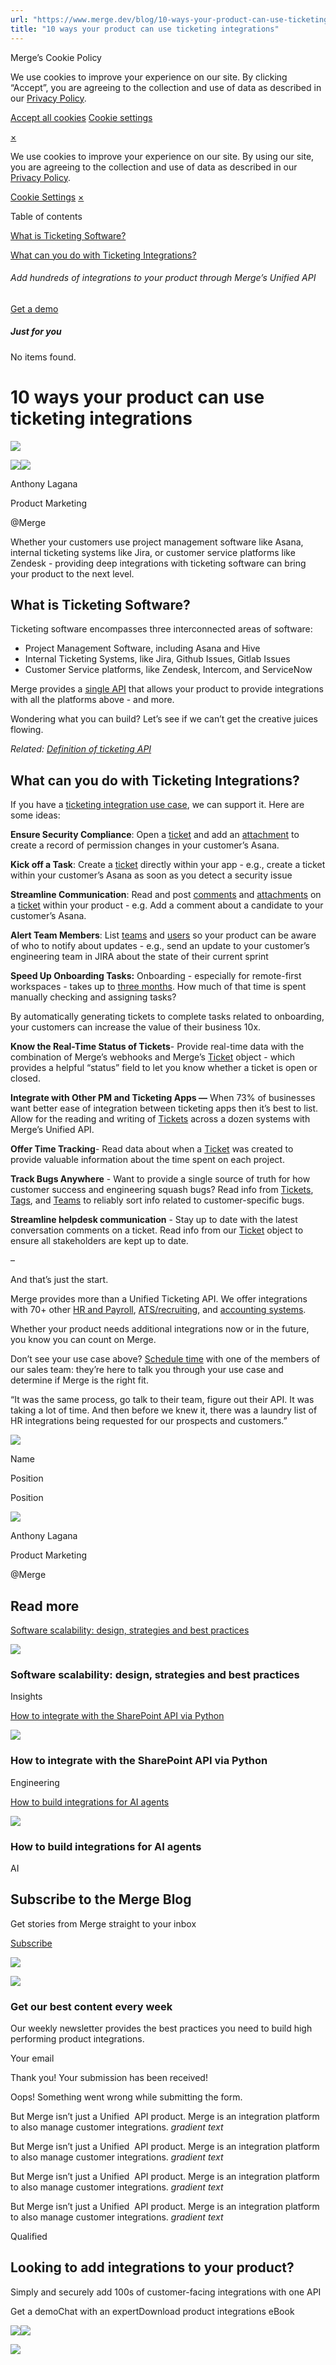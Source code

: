 ```yaml
---
url: "https://www.merge.dev/blog/10-ways-your-product-can-use-ticketing-integrations"
title: "10 ways your product can use ticketing integrations"
---
```


Merge’s Cookie Policy

We use cookies to improve your experience on our site. By clicking “Accept”, you are agreeing to the collection and use of data as described in our [Privacy Policy](https://www.merge.dev/legal/privacy-policy).

[Accept all cookies](https://www.merge.dev/blog/10-ways-your-product-can-use-ticketing-integrations#) [Cookie settings](https://www.merge.dev/cookie-settings)

[×](https://www.merge.dev/blog/10-ways-your-product-can-use-ticketing-integrations#)

We use cookies to improve your experience on our site. By using our site, you are agreeing to the collection and use of data as described in our [Privacy Policy](https://www.merge.dev/legal/privacy-policy).

[Cookie Settings](https://www.merge.dev/archive/cookie-settings) [×](https://www.merge.dev/blog/10-ways-your-product-can-use-ticketing-integrations#)

Table of contents

[What is Ticketing Software?](https://www.merge.dev/blog/10-ways-your-product-can-use-ticketing-integrations#what-is-ticketing-software)

[What can you do with Ticketing Integrations?](https://www.merge.dev/blog/10-ways-your-product-can-use-ticketing-integrations#what-can-you-do-with-ticketing-integrations)

###### Add hundreds of integrations to your product through Merge’s Unified API

[Get a demo](https://www.merge.dev/get-in-touch?utm_btn=dr-page-blog%2F10-ways-your-product-can-use-ticketing-integrations)

##### Just for you

No items found.

# 10 ways your product can use ticketing integrations

![](https://cdn.prod.website-files.com/62796ab9647626cbab663f42/67856c7387ff8c191004c1e8_6.webp)

![](https://cdn.prod.website-files.com/62796ab9647626cbab663f42/67cb29671db3f6dae74b6234_Anthony%20Lagana%20-%20Merge.png)![](https://cdn.prod.website-files.com/62796ab9647626cbab663f42/652f075d8a58040737ed01ab_anthony-lagana-4x.webp)

Anthony Lagana

Product Marketing

@Merge

Whether your customers use project management software like Asana, internal ticketing systems like Jira, or customer service platforms like Zendesk - providing deep integrations with ticketing software can bring your product to the next level.

## What is Ticketing Software?

Ticketing software encompasses three interconnected areas of software:

- Project Management Software, including Asana and Hive
- Internal Ticketing Systems, like Jira, Github Issues, Gitlab Issues
- Customer Service platforms, like Zendesk, Intercom, and ServiceNow

Merge provides a [single API](https://www.merge.dev/blog/product/what-is-a-unified-api) that allows your product to provide integrations with all the platforms above - and more.

Wondering what you can build? Let’s see if we can’t get the creative juices flowing.

_Related:_ [_Definition of ticketing API_](https://merge.dev/blog/ticket-api)

## What can you do with Ticketing Integrations?

If you have a [ticketing integration use case](https://www.merge.dev/blog/ticketing-integration), we can support it. Here are some ideas:

**Ensure Security Compliance**: Open a [ticket](https://www.merge.dev/docs/ticketing/tickets) and add an [attachment](https://www.merge.dev/docs/ticketing/attachments) to create a record of permission changes in your customer’s Asana.

**Kick off a Task**: Create a [ticket](https://www.merge.dev/docs/ticketing/tickets) directly within your app - e.g., create a ticket within your customer’s Asana as soon as you detect a security issue

**Streamline Communication**: Read and post [comments](https://www.merge.dev/docs/ticketing/comments) and [attachments](https://www.merge.dev/docs/ticketing/attachments) on a [ticket](https://merge.dev/docs/ticketing/tickets) within your product - e.g. Add a comment about a candidate to your customer’s Asana.

**Alert Team Members**: List [teams](https://www.merge.dev/docs/ticketing/teams) and [users](https://www.merge.dev/docs/ticketing/users) so your product can be aware of who to notify about updates - e.g., send an update to your customer’s engineering team in JIRA about the state of their current sprint

**Speed Up Onboarding Tasks:** Onboarding - especially for remote-first workspaces - takes up to [three months](https://www.bamboohr.com/blog/how-long-should-onboarding-take/#:~:text=The%20general%20consensus%20among%20HR,an%20employee's%20entire%20first%20year.). How much of that time is spent manually checking and assigning tasks?

By automatically generating tickets to complete tasks related to onboarding, your customers can increase the value of their business 10x.

**Know the Real-Time Status of Tickets**\- Provide real-time data with the combination of Merge’s webhooks and Merge’s [Ticket](https://www.merge.dev/docs/ticketing/tickets) object - which provides a helpful “status” field to let you know whether a ticket is open or closed.

**Integrate with Other PM and Ticketing Apps —** When 73% of businesses want better ease of integration between ticketing apps then it’s best to list. Allow for the reading and writing of [Tickets](https://www.merge.dev/docs/ticketing/tickets) across a dozen systems with Merge’s Unified API.

**Offer Time Tracking**\- Read data about when a [Ticket](https://www.merge.dev/docs/ticketing/tickets) was created to provide valuable information about the time spent on each project.

**Track Bugs Anywhere** \- Want to provide a single source of truth for how customer success and engineering squash bugs? Read info from [Tickets](https://www.merge.dev/docs/ticketing/tickets), [Tags](https://www.merge.dev/docs/ticketing/tags), and [Teams](https://www.merge.dev/docs/ticketing/teams) to reliably sort info related to customer-specific bugs.

**Streamline helpdesk communication** \- Stay up to date with the latest conversation comments on a ticket. Read info from our [Ticket](https://www.merge.dev/docs/ticketing/tickets) object to ensure all stakeholders are kept up to date.

–

And that’s just the start.

Merge provides more than a Unified Ticketing API. We offer integrations with 70+ other [HR and Payroll](https://www.merge.dev/categories/hr-payroll-api), [ATS/recruiting](https://www.merge.dev/categories/ats-recruiting-api), and [accounting systems](https://www.merge.dev/categories/accounting-api).

Whether your product needs additional integrations now or in the future, you know you can count on Merge.

Don’t see your use case above? [Schedule time](https://www.merge.dev/get-in-touch?utm_btn=dr-page-blog%2F10-ways-your-product-can-use-ticketing-integrations) with one of the members of our sales team: they’re here to talk you through your use case and determine if Merge is the right fit.

“It was the same process, go talk to their team, figure out their API. It was taking a lot of time. And then before we knew it, there was a laundry list of HR integrations being requested for our prospects and customers.”

![](https://cdn.prod.website-files.com/plugins/Basic/assets/placeholder.60f9b1840c.svg)

Name

Position

Position

![](https://cdn.prod.website-files.com/62796ab9647626cbab663f42/67cb29671db3f6dae74b6234_Anthony%20Lagana%20-%20Merge.png)

Anthony Lagana

Product Marketing

@Merge

## Read more

[Software scalability: design, strategies and best practices](https://www.merge.dev/blog/software-scalability)

![](https://cdn.prod.website-files.com/62796ab9647626cbab663f42/67d8578f0b3a81cb7b7c635a_Blog%20Header%20Brand%20Refresh%20(2).png)

### Software scalability: design, strategies and best practices

Insights

[How to integrate with the SharePoint API via Python](https://www.merge.dev/blog/sharepoint-api-python)

![](https://cdn.prod.website-files.com/62796ab9647626cbab663f42/67f5b2d1e5322f98bcf08952_Blog%20Header%20Brand%20Refresh%20(1).jpg)

### How to integrate with the SharePoint API via Python

Engineering

[How to build integrations for AI agents](https://www.merge.dev/blog/ai-agent-integrations)

![](https://cdn.prod.website-files.com/62796ab9647626cbab663f42/67d9ca5e423a87d4859f5726_AI%20product%20strategy.png)

### How to build integrations for AI agents

AI

## Subscribe to the Merge Blog

Get stories from Merge straight to your inbox

[Subscribe](https://www.merge.dev/get-in-touch?utm_btn=dr-page-root)

![](https://cdn.prod.website-files.com/624b192df0b0151225c10026/67a0696c88fcb6b1a1d8ad6f_CTA%20Background%20Logo.svg)

![](https://cdn.prod.website-files.com/624b192df0b0151225c10026/67b45ba027fc65a2262dc95d_cta-bg.svg)

### Get our best content every week

Our weekly newsletter provides the best practices you need to build high performing product integrations.

Your email

Thank you! Your submission has been received!

Oops! Something went wrong while submitting the form.

But Merge isn’t just a Unified  API product. Merge is an integration platform to also manage customer integrations. _gradient text_

But Merge isn’t just a Unified  API product. Merge is an integration platform to also manage customer integrations. _gradient text_

But Merge isn’t just a Unified  API product. Merge is an integration platform to also manage customer integrations. _gradient text_

But Merge isn’t just a Unified  API product. Merge is an integration platform to also manage customer integrations. _gradient text_

Qualified

## Looking to add integrations to your product?

Simply and securely add 100s of customer-facing integrations with one API

Get a demoChat with an expertDownload product integrations eBook

![](https://t.co/1/i/adsct?bci=4&dv=America%2FAdak%26en-US%2Cen%26Google%20Inc.%26Linux%20x86_64%26255%261280%261024%264%2624%261280%261024%260%26na&eci=3&event=%7B%7D&event_id=591f2eba-6f89-4a99-a35a-fe28c1292595&integration=gtm&p_id=Twitter&p_user_id=0&pl_id=a857071f-f5a5-47cc-8467-7cea61310567&tw_document_href=https%3A%2F%2Fwww.merge.dev%2Fblog%2F10-ways-your-product-can-use-ticketing-integrations&tw_iframe_status=0&txn_id=o7z1d&type=javascript&version=2.3.33)![](https://analytics.twitter.com/1/i/adsct?bci=4&dv=America%2FAdak%26en-US%2Cen%26Google%20Inc.%26Linux%20x86_64%26255%261280%261024%264%2624%261280%261024%260%26na&eci=3&event=%7B%7D&event_id=591f2eba-6f89-4a99-a35a-fe28c1292595&integration=gtm&p_id=Twitter&p_user_id=0&pl_id=a857071f-f5a5-47cc-8467-7cea61310567&tw_document_href=https%3A%2F%2Fwww.merge.dev%2Fblog%2F10-ways-your-product-can-use-ticketing-integrations&tw_iframe_status=0&txn_id=o7z1d&type=javascript&version=2.3.33)

![](https://bat.bing.com/action/0?ti=343102454&tm=gtm002&Ver=2&mid=a6ba89f7-8330-422d-8f32-61565becd02f&bo=2&sid=0b5217c03e8c11f0874dbbdb18d140cc&vid=0b51fc603e8c11f0a5cb713e60c0abf8&vids=1&msclkid=N&pi=918639831&lg=en-US&sw=1280&sh=1024&sc=24&tl=10%20ways%20your%20product%20can%20use%20ticketing%20integrations&p=https%3A%2F%2Fwww.merge.dev%2Fblog%2F10-ways-your-product-can-use-ticketing-integrations&r=&lt=406&evt=pageLoad&sv=1&asc=G&cdb=AQAQ&rn=988297)